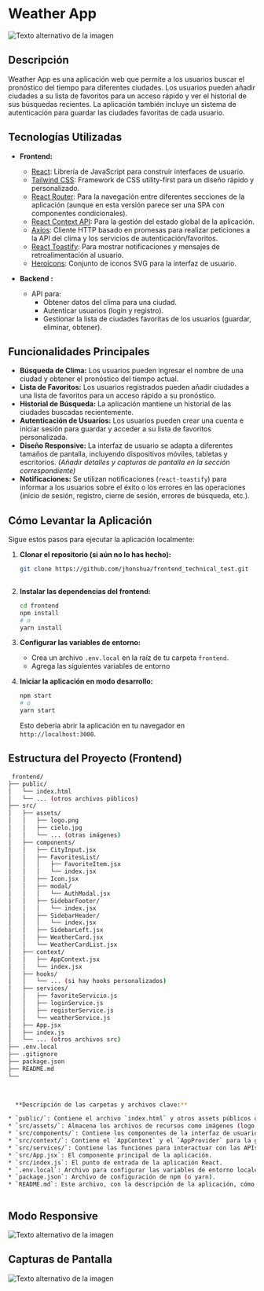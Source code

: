 # Weather App

![Texto alternativo de la imagen](./src/assets/Logo-PulpoLine.png)

## Descripción

Weather App es una aplicación web que permite a los usuarios buscar el pronóstico del tiempo para diferentes ciudades. Los usuarios pueden añadir ciudades a su lista de favoritos para un acceso rápido y ver el historial de sus búsquedas recientes. La aplicación también incluye un sistema de autenticación para guardar las ciudades favoritas de cada usuario.

## Tecnologías Utilizadas

* **Frontend:**
    * [React](https://react.dev/): Librería de JavaScript para construir interfaces de usuario.
    * [Tailwind CSS](https://tailwindcss.com/): Framework de CSS utility-first para un diseño rápido y personalizado.
    * [React Router](https://reactrouter.com/): Para la navegación entre diferentes secciones de la aplicación (aunque en esta versión parece ser una SPA con componentes condicionales).
    * [React Context API](https://react.dev/learn/passing-data-deeply-with-context): Para la gestión del estado global de la aplicación.
    * [Axios](https://axios-http.com/): Cliente HTTP basado en promesas para realizar peticiones a la API del clima y los servicios de autenticación/favoritos.
    * [React Toastify](https://react-toastify.js.org/): Para mostrar notificaciones y mensajes de retroalimentación al usuario.
    * [Heroicons](https://heroicons.com/): Conjunto de iconos SVG para la interfaz de usuario.

* **Backend :**
    *  API para:
        * Obtener datos del clima para una ciudad.
        * Autenticar usuarios (login y registro).
        * Gestionar la lista de ciudades favoritas de los usuarios (guardar, eliminar, obtener).

## Funcionalidades Principales

* **Búsqueda de Clima:** Los usuarios pueden ingresar el nombre de una ciudad y obtener el pronóstico del tiempo actual.
* **Lista de Favoritos:** Los usuarios registrados pueden añadir ciudades a una lista de favoritos para un acceso rápido a su pronóstico.
* **Historial de Búsqueda:** La aplicación mantiene un historial de las ciudades buscadas recientemente.
* **Autenticación de Usuarios:** Los usuarios pueden crear una cuenta e iniciar sesión para guardar y acceder a su lista de favoritos personalizada.
* **Diseño Responsive:** La interfaz de usuario se adapta a diferentes tamaños de pantalla, incluyendo dispositivos móviles, tabletas y escritorios. *(Añadir detalles y capturas de pantalla en la sección correspondiente)*
* **Notificaciones:** Se utilizan notificaciones (`react-toastify`) para informar a los usuarios sobre el éxito o los errores en las operaciones (inicio de sesión, registro, cierre de sesión, errores de búsqueda, etc.).

## Cómo Levantar la Aplicación

Sigue estos pasos para ejecutar la aplicación localmente:

1.  **Clonar el repositorio (si aún no lo has hecho):**
    ```bash
    git clone https://github.com/jhonshua/frontend_technical_test.git
  
    ```

2.  **Instalar las dependencias del frontend:**
    ```bash
    cd frontend  
    npm install
    # o
    yarn install
    ```

3.  **Configurar las variables de entorno:**
    * Crea un archivo `.env.local` en la raíz de tu carpeta `frontend`.
    * Agrega las siguientes variables de entorno 

4.  **Iniciar la aplicación en modo desarrollo:**
    ```bash
    npm start
    # o
    yarn start
    ```

    Esto debería abrir la aplicación en tu navegador en `http://localhost:3000`.


## Estructura del Proyecto (Frontend)

  ```bash
   frontend/
├── public/
│   └── index.html
│   └── ... (otros archivos públicos)
├── src/
│   ├── assets/
│   │   ├── logo.png
│   │   ├── cielo.jpg
│   │   └── ... (otras imágenes)
│   ├── components/
│   │   ├── CityInput.jsx
│   │   ├── FavoritesList/
│   │   │   ├── FavoriteItem.jsx
│   │   │   └── index.jsx
│   │   ├── Icon.jsx
│   │   ├── modal/
│   │   │   └── AuthModal.jsx
│   │   ├── SidebarFooter/
│   │   │   └── index.jsx
│   │   ├── SidebarHeader/
│   │   │   └── index.jsx
│   │   ├── SidebarLeft.jsx
│   │   ├── WeatherCard.jsx
│   │   └── WeatherCardList.jsx
│   ├── context/
│   │   ├── AppContext.jsx
│   │   └── index.jsx
│   ├── hooks/
│   │   └── ... (si hay hooks personalizados)
│   ├── services/
│   │   ├── favoriteServicio.js
│   │   ├── loginService.js
│   │   ├── registerService.js
│   │   └── weatherService.js
│   ├── App.jsx
│   ├── index.js
│   └── ... (otros archivos src)
├── .env.local
├── .gitignore
├── package.json
├── README.md
└── 
   


    **Descripción de las carpetas y archivos clave:**

* `public/`: Contiene el archivo `index.html` y otros assets públicos que no son procesados por Webpack.
* `src/assets/`: Almacena los archivos de recursos como imágenes (logo, fondo).
* `src/components/`: Contiene los componentes de la interfaz de usuario, organizados en subcarpetas según su funcionalidad o ubicación (sidebar, modal, etc.).
* `src/context/`: Contiene el `AppContext` y el `AppProvider` para la gestión del estado global.
* `src/services/`: Contiene las funciones para interactuar con las APIs (clima, autenticación, favoritos).
* `src/App.jsx`: El componente principal de la aplicación.
* `src/index.js`: El punto de entrada de la aplicación React.
* `.env.local`: Archivo para configurar las variables de entorno locales.
* `package.json`: Archivo de configuración de npm (o yarn).
* `README.md`: Este archivo, con la descripción de la aplicación, cómo ejecutarla, etc.



 ```


 ## Modo Responsive

![Texto alternativo de la imagen](./public/Group.png)

## Capturas de Pantalla


![Texto alternativo de la imagen](./public/Group2.png)


